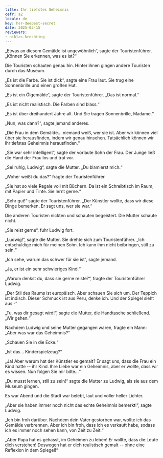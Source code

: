 ```yaml
---
title: Ihr tiefstes Geheimnis
cefr: a2
locale: de
key: her-deepest-secret
date: 2025-03-15
reviewers:
- niklas-krechting
---
```


„Etwas an diesem Gemälde ist ungewöhnlich“, sagte der Touristenführer. „Können Sie erkennen, was es ist?“

Die Touristen schauten genau hin. Hinter ihnen gingen andere Touristen durch das Museum.

„Es ist die Farbe. Sie ist dick“, sagte eine Frau laut. Sie trug eine Sonnenbrille und einen großen Hut.

„Es ist ein Ölgemälde“, sagte der Touristenführer. „Das ist normal.“

„Es ist nicht realistisch. Die Farben sind blass.“

„Es ist über dreihundert Jahre alt. Und Sie tragen Sonnenbrille, Madame.“

„Nun, was dann?“, sagte jemand anderes.

„Die Frau in dem Gemälde... niemand weiß, wer sie ist. Aber wir können viel über sie herausfinden, indem wir genau hinsehen. Tatsächlich können wir ihr tiefstes Geheimnis herausfinden.“

„Sie war sehr intelligent“, sagte der vorlaute Sohn der Frau. Der Junge ließ die Hand der Frau los und trat vor.

„Sei ruhig, Ludwig“, sagte die Mutter. „Du blamierst mich.“

„Woher weißt du das?“ fragte der Touristenführer.

„Sie hat so viele Regale voll mit Büchern. Da ist ein Schreibtisch im Raum, mit Papier und Tinte. Sie lernt gerne.“

„Sehr gut!“ sagte der Touristenführer. „Der Künstler wollte, dass wir diese Dinge bemerken. Er sagt uns, wer sie war.“

Die anderen Touristen nickten und schauten begeistert. Die Mutter schaute nicht.

„Sie reist gerne“, fuhr Ludwig fort.

„Ludwig!“, sagte die Mutter. Sie drehte sich zum Touristenführer. „Ich entschuldige mich für meinen Sohn. Ich kann ihm nicht beibringen, still zu sein.“

„Ich sehe, warum das schwer für sie ist“, sagte jemand.

„Ja, er ist ein sehr schwieriges Kind.“

„Warum denkst du, dass sie gerne reiste?“, fragte der Touristenführer Ludwig.

„Der Stil des Raums ist europäisch. Aber schauen Sie sich um. Der Teppich ist indisch. Dieser Schmuck ist aus Peru, denke ich. Und der Spiegel sieht aus -“

„Tu, was dir gesagt wird!“, sagte die Mutter, die Handtasche schließend. „Wir gehen.“

Nachdem Ludwig und seine Mutter gegangen waren, fragte ein Mann: „Aber was war das Geheimnis?“

„Schauen Sie in die Ecke.“

„Ist das... Kinderspielzeug?“

„Ja! Aber warum hat der Künstler es gemalt? Er sagt uns, dass die Frau ein Kind hatte -- ihr Kind. Ihre Liebe war ein Geheimnis, aber er wollte, dass wir es wissen. Nun folgen Sie mir bitte...“

„Du musst lernen, still zu sein!“ sagte die Mutter zu Ludwig, als sie aus dem Museum gingen.

Es war Abend und die Stadt war belebt, laut und voller heller Lichter.

„Aber sie haben immer noch nicht das echte Geheimnis bemerkt!“, sagte Ludwig.

„Ich bin froh darüber. Nachdem dein Vater gestorben war, wollte ich das Gemälde verbrennen. Aber ich bin froh, dass ich es verkauft habe, sodass ich es immer noch sehen kann, von Zeit zu Zeit.“

„Aber Papa hat es gehasst, im Geheimen zu leben! Er wollte, dass die Leute dich verstehen! Deswegen hat er dich realistisch gemalt -- ohne eine Reflexion in dem Spiegel!“